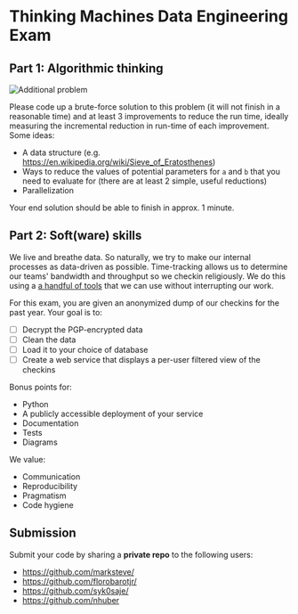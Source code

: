 # Thinking Machines Data Engineering Exam

## Part 1: Algorithmic thinking

![Additional problem](https://i.imgur.com/EdUiEtk.png)

Please code up a brute-force solution to this problem (it will not finish in a reasonable time) and at least 3 improvements to reduce the run time, ideally measuring the incremental reduction in run-time of each improvement. Some ideas:
- A data structure (e.g. https://en.wikipedia.org/wiki/Sieve_of_Eratosthenes)
- Ways to reduce the values of potential parameters for `a` and `b` that you need to evaluate for (there are at least 2 simple, useful reductions)
- Parallelization

Your end solution should be able to finish in approx. 1 minute.

## Part 2: Soft(ware) skills

We live and breathe data. So naturally, we try to make our internal processes as
data-driven as possible. Time-tracking allows us to determine our teams'
bandwidth and throughput so we checkin religiously. We do this using a
[a handful of tools](https://stories.thinkingmachin.es/time-tracking-dashboard/)
that we can use without interrupting our work.

For this exam, you are given an anonymized dump of our checkins for the past
year. Your goal is to:

- [ ] Decrypt the PGP-encrypted data
- [ ] Clean the data
- [ ] Load it to your choice of database
- [ ] Create a web service that displays a per-user filtered view of the checkins

Bonus points for:

- Python
- A publicly accessible deployment of your service
- Documentation
- Tests
- Diagrams

We value:

- Communication
- Reproducibility
- Pragmatism
- Code hygiene

## Submission

Submit your code by sharing a __private repo__ to the following users:

- https://github.com/marksteve/
- https://github.com/florobarotjr/
- https://github.com/syk0saje/
- https://github.com/nhuber
